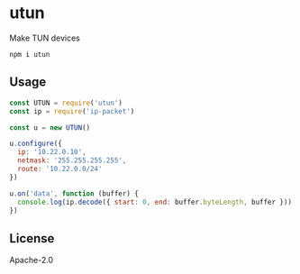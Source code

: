 # utun

Make TUN devices

```
npm i utun
```

## Usage

```js
const UTUN = require('utun')
const ip = require('ip-packet')

const u = new UTUN()

u.configure({
  ip: '10.22.0.10',
  netmask: '255.255.255.255',
  route: '10.22.0.0/24'
})

u.on('data', function (buffer) {
  console.log(ip.decode({ start: 0, end: buffer.byteLength, buffer }))
})
```

## License

Apache-2.0
